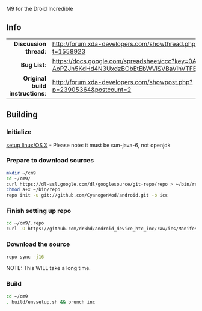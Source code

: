 M9 for the Droid Incredible

## Info

|||
|-----------------------------------:|:--------------------------|
|**Discussion thread**: | http://forum.xda-developers.com/showthread.php?t=1558923
|**Bug List**:		| https://docs.google.com/spreadsheet/ccc?key=0ArO-AoPZJh5KdHd4N3UxdzBObEtEbWViSVBaVlhVTFE#gid=0
|**Original build instructions**:|http://forum.xda-developers.com/showpost.php?p=23905364&postcount=2

## Building 

### Initialize
[setup linux/OS X](http://source.android.com/source/initializing.html) - Please note: it must be sun-java-6, not openjdk

### Prepare to download sources
```bash
mkdir ~/cm9
cd ~/cm9/
curl https://dl-ssl.google.com/dl/googlesource/git-repo/repo > ~/bin/repo
chmod a+x ~/bin/repo
repo init -u git://github.com/CyanogenMod/android.git -b ics
```

### Finish setting up repo
```bash
cd ~/cm9/.repo
curl -O https://github.com/drkhd/android_device_htc_inc/raw/ics/Manifest/local_manifest.xml
```

### Download the source
```bash
repo sync -j16
```
NOTE: This WILL take a long time.

### Build
```bash
cd ~/cm9
. build/envsetup.sh && brunch inc
```

